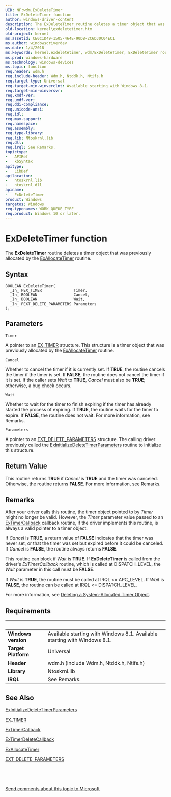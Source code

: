 ```yaml
---
UID: NF:wdm.ExDeleteTimer
title: ExDeleteTimer function
author: windows-driver-content
description: The ExDeleteTimer routine deletes a timer object that was previously allocated by the ExAllocateTimer routine.
old-location: kernel\exdeletetimer.htm
old-project: kernel
ms.assetid: CE0C1D49-1505-464E-90DB-2C6D30C04EC1
ms.author: windowsdriverdev
ms.date: 1/4/2018
ms.keywords: kernel.exdeletetimer, wdm/ExDeleteTimer, ExDeleteTimer routine [Kernel-Mode Driver Architecture], ExDeleteTimer
ms.prod: windows-hardware
ms.technology: windows-devices
ms.topic: function
req.header: wdm.h
req.include-header: Wdm.h, Ntddk.h, Ntifs.h
req.target-type: Universal
req.target-min-winverclnt: Available starting with Windows 8.1.
req.target-min-winversvr: 
req.kmdf-ver: 
req.umdf-ver: 
req.ddi-compliance: 
req.unicode-ansi: 
req.idl: 
req.max-support: 
req.namespace: 
req.assembly: 
req.type-library: 
req.lib: Ntoskrnl.lib
req.dll: 
req.irql: See Remarks.
topictype:
-	APIRef
-	kbSyntax
apitype:
-	LibDef
apilocation:
-	ntoskrnl.lib
-	ntoskrnl.dll
apiname:
-	ExDeleteTimer
product: Windows
targetos: Windows
req.typenames: WORK_QUEUE_TYPE
req.product: Windows 10 or later.
---
```



# ExDeleteTimer function
The <b>ExDeleteTimer</b> routine deletes a timer object that was previously allocated by the <a href="..\wdm\nf-wdm-exallocatetimer.md">ExAllocateTimer</a> routine.

## Syntax

````
BOOLEAN ExDeleteTimer(
  _In_ PEX_TIMER              Timer,
  _In_ BOOLEAN                Cancel,
  _In_ BOOLEAN                Wait,
  _In_ PEXT_DELETE_PARAMETERS Parameters
);
````

## Parameters

`Timer`

A pointer to an <a href="https://docs.microsoft.com/en-us/windows-hardware/drivers/kernel/exxxxtimer-routines-and-ex-timer-objects">EX_TIMER</a> structure. This structure is a timer object that was previously allocated by the <a href="..\wdm\nf-wdm-exallocatetimer.md">ExAllocateTimer</a> routine.

`Cancel`

Whether to cancel the timer if it is currently set. If <b>TRUE</b>, the routine cancels the timer if the timer is set. If <b>FALSE</b>, the routine does not cancel the timer if it is set. If the caller sets <i>Wait</i> to <b>TRUE</b>, <i>Cancel</i> must also be <b>TRUE</b>; otherwise, a bug check occurs.

`Wait`

Whether to wait for the timer to finish expiring if the timer has already started the process of expiring. If <b>TRUE</b>, the routine waits for the timer to expire. If <b>FALSE</b>, the routine does not wait. For more information, see Remarks.

`Parameters`

A pointer to an <a href="..\wdm\ns-wdm-_ext_delete_parameters.md">EXT_DELETE_PARAMETERS</a> structure. The calling driver previously called the <a href="..\wdm\nf-wdm-exinitializedeletetimerparameters.md">ExInitializeDeleteTimerParameters</a> routine to initialize this structure.


## Return Value

This routine returns <b>TRUE</b> if <i>Cancel</i> is <b>TRUE</b> and the timer was canceled. Otherwise, the routine returns <b>FALSE</b>. For more information, see Remarks.

## Remarks

After your driver calls this routine, the timer object pointed to by <i>Timer</i> might no longer be valid. However, the <i>Timer</i> parameter value passed to an <a href="https://msdn.microsoft.com/library/windows/hardware/dn265190">ExTimerCallback</a> callback routine, if the driver implements this routine, is always a valid pointer to a timer object.

If <i>Cancel</i> is <b>TRUE</b>, a return value of <b>FALSE</b> indicates that the timer was never set, or that the timer was set but expired before it could be canceled.  If <i>Cancel</i> is <b>FALSE</b>, the routine always returns <b>FALSE</b>.

This routine can block if <i>Wait</i> is <b>TRUE</b>. If <b>ExDeleteTimer</b> is called from the driver's <i>ExTimerCallback</i> routine, which is called at DISPATCH_LEVEL, the <i>Wait</i> parameter in this call must be <b>FALSE</b>.

If <i>Wait</i> is <b>TRUE</b>, the routine must be called at IRQL &lt;= APC_LEVEL. If <i>Wait</i> is <b>FALSE</b>, the routine can be called at IRQL &lt;= DISPATCH_LEVEL.

For more information, see <a href="https://msdn.microsoft.com/library/windows/hardware/dn265175">Deleting a System-Allocated Timer Object</a>.

## Requirements
| &nbsp; | &nbsp; |
| ---- |:---- |
| **Windows version** | Available starting with Windows 8.1. Available starting with Windows 8.1. |
| **Target Platform** | Universal |
| **Header** | wdm.h (include Wdm.h, Ntddk.h, Ntifs.h) |
| **Library** | Ntoskrnl.lib |
| **IRQL** | See Remarks. |

## See Also

<a href="..\wdm\nf-wdm-exinitializedeletetimerparameters.md">ExInitializeDeleteTimerParameters</a>



<a href="https://docs.microsoft.com/en-us/windows-hardware/drivers/kernel/exxxxtimer-routines-and-ex-timer-objects">EX_TIMER</a>



<a href="https://msdn.microsoft.com/library/windows/hardware/dn265190">ExTimerCallback</a>



<a href="https://msdn.microsoft.com/library/windows/hardware/dn265192">ExTimerDeleteCallback</a>



<a href="..\wdm\nf-wdm-exallocatetimer.md">ExAllocateTimer</a>



<a href="..\wdm\ns-wdm-_ext_delete_parameters.md">EXT_DELETE_PARAMETERS</a>



 

 

<a href="mailto:wsddocfb@microsoft.com?subject=Documentation%20feedback [kernel\kernel]:%20ExDeleteTimer routine%20 RELEASE:%20(1/4/2018)&amp;body=%0A%0APRIVACY STATEMENT%0A%0AWe use your feedback to improve the documentation. We don't use your email address for any other purpose, and we'll remove your email address from our system after the issue that you're reporting is fixed. While we're working to fix this issue, we might send you an email message to ask for more info. Later, we might also send you an email message to let you know that we've addressed your feedback.%0A%0AFor more info about Microsoft's privacy policy, see http://privacy.microsoft.com/en-us/default.aspx." title="Send comments about this topic to Microsoft">Send comments about this topic to Microsoft</a>